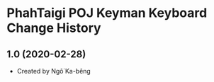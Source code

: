 PhahTaigi POJ Keyman Keyboard Change History
====================

1.0 (2020-02-28)
----------------
* Created by Ngô͘ Ka-bêng
